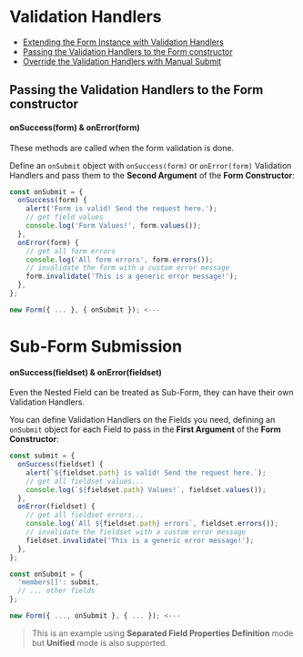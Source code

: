 # Validation Handlers

* [Extending the Form Instance with Validation Handlers](extending.md)
* [Passing the Validation Handlers to the Form constructor](constructor.md)
* [Override the Validation Handlers with Manual Submit](override.md)

## Passing the Validation Handlers to the Form constructor
#### onSuccess(form) & onError(form)

These methods are called when the form validation is done.

Define an `onSubmit` object with `onSuccess(form)` or `onError(form)` Validation Handlers and pass them to the **Second Argument** of the **Form Constructor**:

```javascript
const onSubmit = {
  onSuccess(form) {
    alert('Form is valid! Send the request here.');
    // get field values
    console.log('Form Values!', form.values());
  },
  onError(form) {
    // get all form errors
    console.log('All form errors', form.errors());
    // invalidate the form with a custom error message
    form.invalidate('This is a generic error message!');
  },
};

new Form({ ... }, { onSubmit }); <---
```

# Sub-Form Submission
#### onSuccess(fieldset) & onError(fieldset)

Even the Nested Field can be treated as Sub-Form, they can have their own Validation Handlers.

You can define Validation Handlers on the Fields you need, defining an `onSubmit` object for each Field to pass in the **First Argument** of the **Form Constructor**:

```javascript
const submit = {
  onSuccess(fieldset) {
    alert(`${fieldset.path} is valid! Send the request here.`);
    // get all fieldset values...
    console.log(`${fieldset.path} Values!`, fieldset.values());
  },
  onError(fieldset) {
    // get all fieldset errors...
    console.log(`All ${fieldset.path} errors`, fieldset.errors());
    // invalidate the fieldset with a custom error message
    fieldset.invalidate('This is a generic error message!');
  },
};

const onSubmit = {
  'members[]': submit,
  // ... other fields
};

new Form({ ..., onSubmit }, { ... }); <---
```

> This is an example using **Separated Field Properties Definition** mode but **Unified** mode is also supported.
